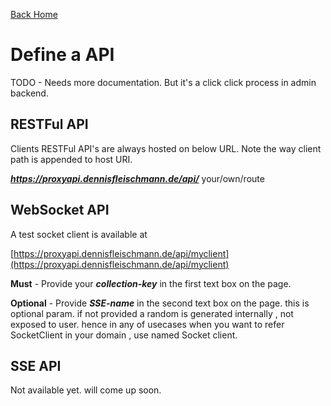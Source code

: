 [Back Home](index.md)
# Define a API
TODO - Needs more documentation. But it's a click click process in admin backend.

## RESTFul API <a name="restful">
Clients RESTFul API's are always hosted on below URL. Note the way client path is appended to host URI.


***https://proxyapi.dennisfleischmann.de/api/*** your/own/route &nbsp;&nbsp;

## WebSocket API <a name="websock">
A test socket client is available at &nbsp;&nbsp;

[https://proxyapi.dennisfleischmann.de/api/myclient](https://proxyapi.dennisfleischmann.de/api/myclient)

**Must** - Provide your ***collection-key*** in the first text box on the page. 


**Optional** - Provide ***SSE-name*** in the second text box on the page. this is optional param. if not provided a random is generated internally , not exposed to user. hence in any of usecases when you want to refer SocketClient in your domain , use named Socket client.

## SSE API <a name="sse">
Not available yet. will come up soon.


